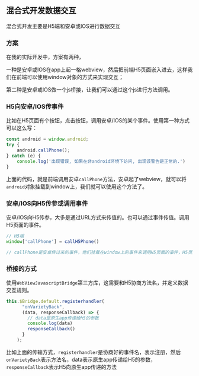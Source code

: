 ## 混合式开发数据交互

混合式开发主要是H5端和安卓或IOS进行数据交互

### 方案

在我的实际开发中，方案有两种，

一种是安卓或IOS在app上起一格webview，然后把前端H5页面嵌入进去，这样我们在前端可以使用window对象的方式来实现交互；

第二种是安卓或IOS做一个js桥接，让我们可以通过这个js进行方法调用。

### H5向安卓/IOS传事件

比如在H5页面有个按钮，点击按钮，调用安卓/IOS的某个事件。使用第一种方式可以这么写：

```js
const android = window.android;
try {
    android.callPhone();
} catch (e) {
    console.log('出现错误, 如果在非android环境下访问, 出现该警告是正常的.')
}
```
上面的代码，就是前端调用安卓`callPhone`方法，安卓起了webview，就可以将`android`对象挂载到window上，我们就可以使用这个方法了。

### 安卓/IOS向H5传参或调用事件

安卓/IOS向H5传参，大多是通过URL方式来传值的。也可以通过事件传值。调用H5页面的事件。

```js
// H5端
window['callPhone'] = callH5Phone()

// callPhone是安卓传过来的事件，他们挂载在window上的事件来调用H5页面的事件，H5页面的事件是`callH5Phone`
```

### 桥接的方式

使用`WebViewJavascriptBridge`第三方库，这需要和H5协商方法名，并定义数据交互规则。

```js
this.$Bridge.default.registerhandler(
      "onVarietyBack",
      (data, responseCallback) => {
        // data是原生app传递给h5的参数
        console.log(data)
        responseCallback()
      }
    );
```
比如上面的传输方式，`registerhandler`是协商好的事件名，表示注册，然后`onVarietyBack`表示方法名，data表示原生app传递给H5的参数，`responseCallback`表示H5向原生app传递的方法

